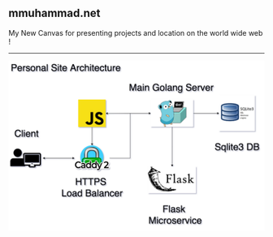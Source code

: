 ## mmuhammad.net

My New Canvas for presenting projects and location on the world wide web !

<hr>

<img src="./mmuhammad.net/ReadMeAssets/Architecture.png" alt="Architecture" width="600"/>
